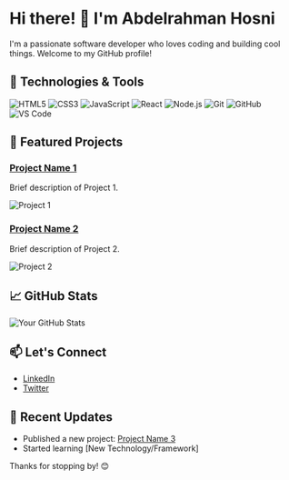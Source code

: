# Hi there! 👋 I'm Abdelrahman Hosni

I'm a passionate software developer who loves coding and building cool things. Welcome to my GitHub profile!

## 🔧 Technologies & Tools

![HTML5](https://img.shields.io/badge/HTML5-E34F26?style=flat&logo=html5&logoColor=white)
![CSS3](https://img.shields.io/badge/CSS3-1572B6?style=flat&logo=css3&logoColor=white)
![JavaScript](https://img.shields.io/badge/JavaScript-F7DF1E?style=flat&logo=javascript&logoColor=black)
![React](https://img.shields.io/badge/React-61DAFB?style=flat&logo=react&logoColor=white)
![Node.js](https://img.shields.io/badge/Node.js-339933?style=flat&logo=node.js&logoColor=white)
![Git](https://img.shields.io/badge/Git-F05032?style=flat&logo=git&logoColor=white)
![GitHub](https://img.shields.io/badge/GitHub-181717?style=flat&logo=github&logoColor=white)
![VS Code](https://img.shields.io/badge/VS_Code-007ACC?style=flat&logo=visual-studio-code&logoColor=white)

## 🚀 Featured Projects

### [Project Name 1](link_to_project_1)
Brief description of Project 1.

![Project 1](link_to_image_1)

### [Project Name 2](link_to_project_2)
Brief description of Project 2.

![Project 2](link_to_image_2)

## 📈 GitHub Stats

![Your GitHub Stats](https://github-readme-stats.vercel.app/api?username=Abdo-Hosni123&show_icons=true&hide=contribs,issues&count_private=true&hide_title=true&theme=radical)

## 📫 Let's Connect

- [LinkedIn](www.linkedin.com/in/abdelrahman-hosni)
- [Twitter](link_to_twitter)

## 🚀 Recent Updates

- Published a new project: [Project Name 3](link_to_project_3)
- Started learning [New Technology/Framework]

Thanks for stopping by! 😊
